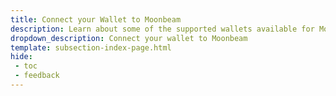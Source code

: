 ```yaml
---
title: Connect your Wallet to Moonbeam
description: Learn about some of the supported wallets available for Moonbeam, and how to connect your wallet and use it to interact with Moonbeam networks.
dropdown_description: Connect your wallet to Moonbeam
template: subsection-index-page.html
hide: 
 - toc
 - feedback
---
```

